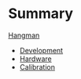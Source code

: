 # Summary

[Hangman](./README.md)

- [Development]()
- [Hardware]()
- [Calibration](./calibration.md)
